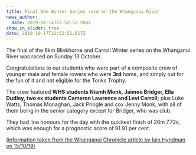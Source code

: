 ```yaml
---
title: Final 6km Winter Series race on the Whanganui River
news_author:
  date: 2019-10-14T22:52:52.594Z
show_in_slider: true
date: 2019-10-17T22:52:52.617Z
---
```

The final of the 6km Blinkhorne and Carroll Winter series on the Whanganui River was raced on Sunday 13 October.

Congratulations to our students who were part of a composite crew of younger male and female rowers who were **3rd** home, and simply out for the fun of it and not eligible for the Tonks Trophy. 

The crew featured **WHS students Niamh Monk, Jaimee Bridger, Ella Dudley, two ex students Cameron Lawrence and Levi Carroll;** plus Luke Watts, Thomas Monaghan, Jack Pringle and cox Jenny Monk, with all of them being in the senior category except for Bridger, who was club.

They had line honours for the day with the quickest finish of 20m 7.72s, which was enough for a prognostic score of 91.91 per cent.

[(information taken from the Whanganui Chronicle article by Iain Hyndman on 15/10/19)](https://www.nzherald.co.nz/rowing/news/article.cfm?c_id=78&objectid=12276061)
